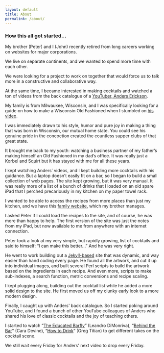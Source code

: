 ```yaml
---
layout: default
title: About
permalink: /about/
---
```


<div class="grid-container two-thirds">
    <div markdown="1">

### How this all got started…

My brother (Peter) and I (John) recently retired from long careers working on websites for major corporations.

We live on separate continents, and we wanted to spend more time with each other.

We were looking for a project to work on together that would force us to talk more in a constructive and collaborative way.

At the same time, I became interested in making cocktails and watched a ton of videos from the back catalogue of a [YouTuber, Anders Erickson](https://www.youtube.com/c/anderserickson).

My family is from Milwaukee, Wisconsin, and I was specifically looking for a guide on how to make a Wisconsin Old Fashioned when I stumbled on [his video](https://www.youtube.com/watch?v=wr1pjEwi4P0).

I was immediately drawn to his style, humor and pure joy in making a thing that was born in Wisconsin, our mutual home state. You could see his genuine pride in the concoction created the countless supper clubs of that great state.

It brought me back to my youth: watching a business partner of my father’s making himself an Old Fashioned in my dad’s office. It was really just a Korbel and Squirt but it has stayed with me for all these years.

I kept watching Anders’ videos, and I kept building more cocktails with his guidance. But a laptop doesn’t easily fit on a bar, so I began to build a small collection of web pages. The site kept growing, but it was very manual. It was really more of a list of a bunch of drinks that I loaded on an old spare iPad that I perched precariously in my kitchen on my paper towel rack.

I wanted to be able to access the recipes from more places than just my kitchen, and we have this [family website](https://mahnke.net), which my brother manages.

I asked Peter if I could load the recipes to the site, and of course, he was more than happy to help. The first version of the site was just the notes from my iPad, but now available to me from anywhere with an internet connection.

Peter took a look at my very simple, but rapidly growing, list of cocktails and said to himself: “I can make this better…” And he was very right.

He went to work building out a [Jekyll-based](https://jekyllrb.com/) site that was dynamic, and way easier than hand coding every page. He found all the artwork, and cut it up into individual images, and built several Perl scripts to build the artwork based on the ingredients in each recipe. And even more, scripts to make sub-indexes, a search function, metric conversions and recipe scaling.

I kept plugging along, building out the cocktail list while he added a more solid design to the site. He first moved us off my clunky early look to a more modern design.

Finally, I caught up with Anders' back catalogue. So I started poking around YouTube, and I found a bunch of other YouTube colleagues of Anders who shared his love of classic cocktails and the joy of teaching others.

I started to watch “[The Educated Barfly](https://www.youtube.com/@TheEducatedBarfly)” (Leandro DiMonriva), “[Behind the Bar](https://www.youtube.com/@BehindtheBar)” (Cara Devine), “[How to Drink](https://www.youtube.com/@howtodrink)” (Greg Titian) to get different takes on the cocktail scene.

We still wait every Friday for Anders' next video to drop every Friday.

</div>

</div>
